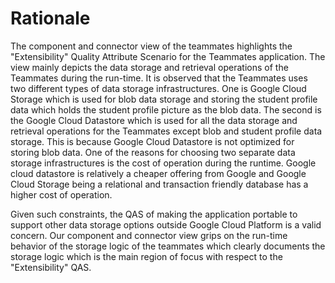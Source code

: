 # Rationale

The component and connector view of the teammates highlights the "Extensibility" Quality Attribute Scenario for the Teammates application. The view mainly depicts the data storage and retrieval operations of the Teammates during the run-time. It is observed that the Teammates uses two different types of data storage infrastructures. One is Google Cloud Storage which is used for blob data storage and storing the student profile data which holds the student profile picture as the blob data. The second is the Google Cloud Datastore which is used for all the data storage and retrieval operations for the Teammates except blob and student profile data storage. This is because Google Cloud Datastore is not optimized for storing blob data. One of the reasons for choosing two separate data storage infrastructures is the cost of operation during the runtime. Google cloud datastore is relatively a cheaper offering from Google and Google Cloud Storage being a relational and transaction friendly database has a higher cost of operation.

Given such constraints, the QAS of making the application portable to support other data storage options outside Google Cloud Platform is a valid concern. Our component and connector view grips on the run-time behavior of the storage logic of the teammates which clearly documents the storage logic which is the main region of focus with respect to the "Extensibility" QAS.

